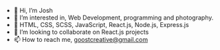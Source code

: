 - 👋 Hi, I’m Josh
- 👀 I’m interested in, Web Development, programming and photography.
- 🌱 HTML, CSS, SCSS, JavaScript, React.js, Node.js, Express.js
- 💞️ I’m looking to collaborate on React.js projects
- 📫 How to reach me, goostcreative@gmail.com

<!---
mejoshmann/mejoshmann is a ✨ special ✨ repository because its `README.md` (this file) appears on your GitHub profile.
You can click the Preview link to take a look at your changes.
--->
